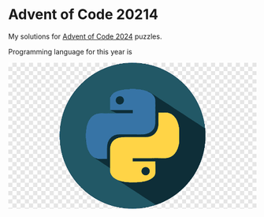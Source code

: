 # Advent of Code 20214
My solutions for [Advent of Code 2024](https://adventofcode.com/2021) puzzles.

Programming language for this year is

[![Python](2021/images/python-logo.png)](https://www.python.org/)
